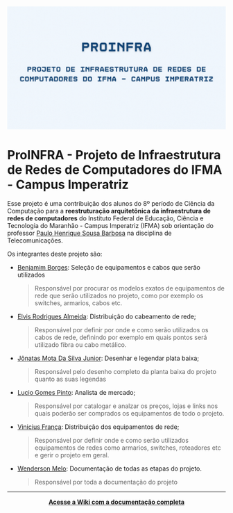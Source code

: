 <img src="./imgs/ProINFRA.gif">

# ProINFRA - Projeto de Infraestrutura de Redes de Computadores do IFMA - Campus Imperatriz

Esse projeto é uma contribuição dos alunos do 8º período de Ciência da Computação para a **reestruturação arquitetônica da infraestrutura de redes de computadores** do Instituto Federal de Educação, Ciência e Tecnologia do Maranhão - Campus Imperatriz (IFMA) sob orientação do professor [Paulo Henrique Sousa Barbosa](https://github.com/agenteph) na disciplina de Telecomunicações.

Os integrantes deste projeto são:

- [Benjamim Borges](https://github.com/BenjamimBorges): Seleção de equipamentos e cabos que serão utilizados

  > Responsável por procurar os modelos exatos de equipamentos de rede que serão utilizados no projeto, como por exemplo os switches, armarios, cabos etc.

- [Elvis Rodrigues Almeida](https://github.com/Elvis-Almeida): Distribuição do cabeamento de rede;

  > Responsável por definir por onde e como serão utilizados os cabos de rede, definindo por exemplo em quais pontos será utilizado fibra ou cabo metálico.

- [Jônatas Mota Da Silva Junior](https://github.com/jonatasmota404): Desenhar e legendar plata baixa;

  > Responsável pelo desenho completo da planta baixa do projeto quanto as suas legendas

- [Lucio Gomes Pinto](https://github.com/Luciogp): Analista de mercado;

  > Responsável por catalogar e analzar os preços, lojas e links nos quais poderão ser comprados os equipamentos de todo o projeto.

- [Vinicius França](https://github.com/vinicius4006): Distribuição dos equipamentos de rede;

  > Responsável por definir onde e como serão utilizados equipamentos de redes como armarios, switches, roteadores etc e gerir o projeto em geral.

- [Wenderson Melo](https://github.com/wendersoon): Documentação de todas as etapas do projeto.

  > Responsável por toda a documentação do projeto

---

<div align="center">

[**Acesse a Wiki com a documentação completa**](https://github.com/wendersoon/ProINFRA/wiki)

</div>
